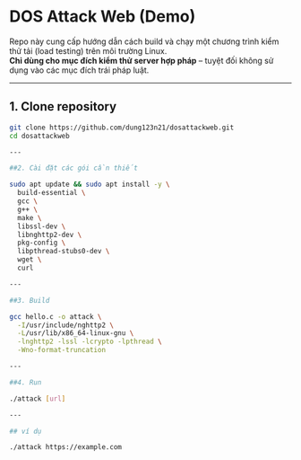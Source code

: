 # DOS Attack Web (Demo)

Repo này cung cấp hướng dẫn cách build và chạy một chương trình kiểm thử tải (load testing) trên môi trường Linux.  
**Chỉ dùng cho mục đích kiểm thử server hợp pháp** – tuyệt đối không sử dụng vào các mục đích trái pháp luật.

---

## 1. Clone repository

```bash
git clone https://github.com/dung123n21/dosattackweb.git
cd dosattackweb

---

##2. Cài đặt các gói cần thiết

sudo apt update && sudo apt install -y \
  build-essential \
  gcc \
  g++ \
  make \
  libssl-dev \
  libnghttp2-dev \
  pkg-config \
  libpthread-stubs0-dev \
  wget \
  curl

---

##3. Build

gcc hello.c -o attack \
  -I/usr/include/nghttp2 \
  -L/usr/lib/x86_64-linux-gnu \
  -lnghttp2 -lssl -lcrypto -lpthread \
  -Wno-format-truncation

---

##4. Run

./attack [url]

---

## ví dụ

./attack https://example.com
